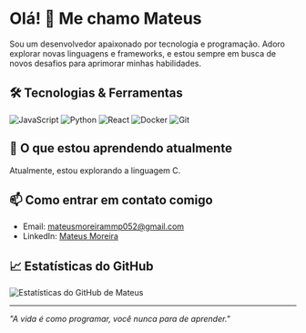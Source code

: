 # Olá! 👋 Me chamo Mateus

Sou um desenvolvedor apaixonado por tecnologia e programação. Adoro explorar novas linguagens e frameworks, e estou sempre em busca de novos desafios para aprimorar minhas habilidades.

## 🛠️ Tecnologias & Ferramentas

![JavaScript](https://img.shields.io/badge/-JavaScript-333?style=flat&logo=javascript)
![Python](https://img.shields.io/badge/-Python-333?style=flat&logo=python)
![React](https://img.shields.io/badge/-React-333?style=flat&logo=react)
![Docker](https://img.shields.io/badge/-Docker-333?style=flat&logo=docker)
![Git](https://img.shields.io/badge/-Git-333?style=flat&logo=git)
<!--
## 🚀 Projetos Destacados

- [**Projeto A**](https://github.com/seuusuario/projeto-a): Uma aplicação web que resolve [descrição do problema]. Utilizei [tecnologias principais].
- [**Projeto B**](https://github.com/seuusuario/projeto-b): Um bot para automatizar [descrição da automação]. Implementado com [tecnologias principais].
- [**Projeto C**](https://github.com/seuusuario/projeto-c): Uma API para [descrição do propósito da API]. Construída com [tecnologias principais].
-->

## 🌱 O que estou aprendendo atualmente

Atualmente, estou explorando a linguagem C.
<!--
## 💬 Pergunte-me sobre

- Desenvolvimento front-end e back-end
- Integração de APIs
- Automação de processos com scripts
-->

## 📫 Como entrar em contato comigo

- Email: [mateusmoreirammp052@gmail.com](mailto:mateusmoreirammp052@gmail.com)
- LinkedIn: [Mateus Moreira](https://www.linkedin.com/in/mateus-moreira-8a8bb1214/)

## 📈 Estatísticas do GitHub

![Estatísticas do GitHub de Mateus](https://github-readme-stats.vercel.app/api?username=mmp052&show_icons=true&theme=dracula)

---

*"A vida é como programar, você nunca para de aprender."*

<!--
**mmp052/mmp052** is a ✨ _special_ ✨ repository because its `README.md` (this file) appears on your GitHub profile.

Here are some ideas to get you started:

- 🔭 I’m currently working on ...
- 🌱 I’m currently learning ...
- 👯 I’m looking to collaborate on ...
- 🤔 I’m looking for help with ...
- 💬 Ask me about ...
- 📫 How to reach me: ...
- 😄 Pronouns: ...
- ⚡ Fun fact: ...
-->
